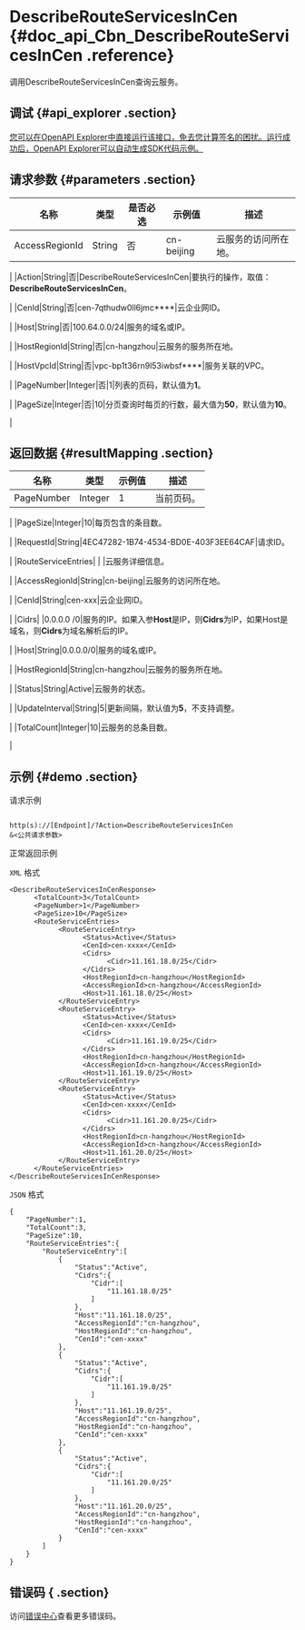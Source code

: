 # DescribeRouteServicesInCen {#doc_api_Cbn_DescribeRouteServicesInCen .reference}

调用DescribeRouteServicesInCen查询云服务。

## 调试 {#api_explorer .section}

[您可以在OpenAPI Explorer中直接运行该接口，免去您计算签名的困扰。运行成功后，OpenAPI Explorer可以自动生成SDK代码示例。](https://api.aliyun.com/#product=Cbn&api=DescribeRouteServicesInCen&type=RPC&version=2017-09-12)

## 请求参数 {#parameters .section}

|名称|类型|是否必选|示例值|描述|
|--|--|----|---|--|
|AccessRegionId|String|否|cn-beijing|云服务的访问所在地。

 |
|Action|String|否|DescribeRouteServicesInCen|要执行的操作，取值：**DescribeRouteServicesInCen**。

 |
|CenId|String|否|cen-7qthudw0ll6jmc\*\*\*\*|云企业网ID。

 |
|Host|String|否|100.64.0.0/24|服务的域名或IP。

 |
|HostRegionId|String|否|cn-hangzhou|云服务的服务所在地。

 |
|HostVpcId|String|否|vpc-bp1t36rn9l53iwbsf\*\*\*\*|服务关联的VPC。

 |
|PageNumber|Integer|否|1|列表的页码，默认值为**1**。

 |
|PageSize|Integer|否|10|分页查询时每页的行数，最大值为**50**，默认值为**10**。

 |

## 返回数据 {#resultMapping .section}

|名称|类型|示例值|描述|
|--|--|---|--|
|PageNumber|Integer|1|当前页码。

 |
|PageSize|Integer|10|每页包含的条目数。

 |
|RequestId|String|4EC47282-1B74-4534-BD0E-403F3EE64CAF|请求ID。

 |
|RouteServiceEntries| | |云服务详细信息。

 |
|AccessRegionId|String|cn-beijing|云服务的访问所在地。

 |
|CenId|String|cen-xxx|云企业网ID。

 |
|Cidrs| |0.0.0.0 /0|服务的IP。如果入参**Host**是IP，则**Cidrs**为IP，如果Host是域名，则**Cidrs**为域名解析后的IP。

 |
|Host|String|0.0.0.0/0|服务的域名或IP。

 |
|HostRegionId|String|cn-hangzhou|云服务的服务所在地。

 |
|Status|String|Active|云服务的状态。

 |
|UpdateInterval|String|5|更新间隔，默认值为**5**，不支持调整。

 |
|TotalCount|Integer|10|云服务的总条目数。

 |

## 示例 {#demo .section}

请求示例

``` {#request_demo}

http(s)://[Endpoint]/?Action=DescribeRouteServicesInCen
&<公共请求参数>

```

正常返回示例

`XML` 格式

``` {#xml_return_success_demo}
<DescribeRouteServicesInCenResponse>
	  <TotalCount>3</TotalCount>
	  <PageNumber>1</PageNumber>
	  <PageSize>10</PageSize>
	  <RouteServiceEntries>
		    <RouteServiceEntry>
			      <Status>Active</Status>
			      <CenId>cen-xxxx</CenId>
			      <Cidrs>
				        <Cidr>11.161.18.0/25</Cidr>
			      </Cidrs>
			      <HostRegionId>cn-hangzhou</HostRegionId>
			      <AccessRegionId>cn-hangzhou</AccessRegionId>
			      <Host>11.161.18.0/25</Host>
		    </RouteServiceEntry>
		    <RouteServiceEntry>
			      <Status>Active</Status>
			      <CenId>cen-xxxx</CenId>
			      <Cidrs>
				        <Cidr>11.161.19.0/25</Cidr>
			      </Cidrs>
			      <HostRegionId>cn-hangzhou</HostRegionId>
			      <AccessRegionId>cn-hangzhou</AccessRegionId>
			      <Host>11.161.19.0/25</Host>
		    </RouteServiceEntry>
		    <RouteServiceEntry>
			      <Status>Active</Status>
			      <CenId>cen-xxxx</CenId>
			      <Cidrs>
				        <Cidr>11.161.20.0/25</Cidr>
			      </Cidrs>
			      <HostRegionId>cn-hangzhou</HostRegionId>
			      <AccessRegionId>cn-hangzhou</AccessRegionId>
			      <Host>11.161.20.0/25</Host>
		    </RouteServiceEntry>
	  </RouteServiceEntries>
</DescribeRouteServicesInCenResponse>
```

`JSON` 格式

``` {#json_return_success_demo}
{
	"PageNumber":1,
	"TotalCount":3,
	"PageSize":10,
	"RouteServiceEntries":{
		"RouteServiceEntry":[
			{
				"Status":"Active",
				"Cidrs":{
					"Cidr":[
						"11.161.18.0/25"
					]
				},
				"Host":"11.161.18.0/25",
				"AccessRegionId":"cn-hangzhou",
				"HostRegionId":"cn-hangzhou",
				"CenId":"cen-xxxx"
			},
			{
				"Status":"Active",
				"Cidrs":{
					"Cidr":[
						"11.161.19.0/25"
					]
				},
				"Host":"11.161.19.0/25",
				"AccessRegionId":"cn-hangzhou",
				"HostRegionId":"cn-hangzhou",
				"CenId":"cen-xxxx"
			},
			{
				"Status":"Active",
				"Cidrs":{
					"Cidr":[
						"11.161.20.0/25"
					]
				},
				"Host":"11.161.20.0/25",
				"AccessRegionId":"cn-hangzhou",
				"HostRegionId":"cn-hangzhou",
				"CenId":"cen-xxxx"
			}
		]
	}
}
```

## 错误码 { .section}

访问[错误中心](https://error-center.aliyun.com/status/product/Cbn)查看更多错误码。

